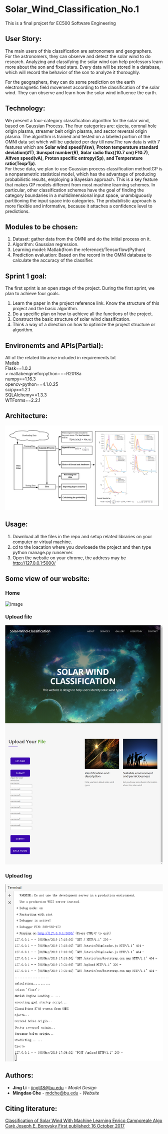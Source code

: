 # Solar_Wind_Classification_No.1
This is a final projcet for EC500 Software Engineering

## User Story:
The main users of this classification are astronomers and geographers.<br>
For the astronomers, they can observe and detect the solar wind to do research. Analyzing and classifying the solar wind can help professors learn more about the son and fixed stars. Every data will be stored in a database, which will record the behavior of the son to analyze it thoroughly.<br>

For the geographers, they can do some prediction on the earth electromagnetic field movement according to the classification of the solar wind. They can observe and learn how the solar wind influence the earth.<br>


## Technology:
We present a four-category classification algorithm for the solar wind, based on Gaussian Process. The four categories are: ejecta, coronal hole origin plasma, streamer belt origin plasma, and sector reversal origin plasma. The algorithm is trained and tested on a labeled portion of the OMNI data set which will be updated per day till now.The raw data is with 7 features which are **Solar wind speed(Vsw)**,
**Proton temperature standard deviation(𝜎T)**, **Sunspot number(R)**, **Solar radio flux((10.7 cm) F10.7)**, **Alfven speed(vA)**, **Proton specific entropy(Sp)**, **and Temperature ratio(Texp∕Tp)**.<br>
For these data, we plan to use Guassian process classification method.GP is a nonparametric statistical model, which has the advantage of producing probabilistic results, employing a Bayesian approach. This is a key feature that makes GP models different from most machine learning schemes. In particular, other classification schemes have the goal of finding the category boundaries in a multidimensional input space, unambiguously partitioning the input space into categories. The probabilistic approach is more flexible and informative, because it attaches a confidence level to predictions.<br>

## Modules to be chosen:
1.	Dataset: gather data from the OMNI and do the initial process on it.<br>
2.	Algorithm: Gaussian regression.<br>
3.	Learning model: Matlab(from the reference)/Tensorflow(Python)<br>
4.	Prediction evaluation: Based on the record in the OMNI database to calculate the accuracy of the classifier.<br>

## Sprint 1 goal:
The first sprint is an open stage of the project. During the first sprint, we plan to achieve four goals.<br>
1.	Learn the paper in the project reference link. Know the structure of this project and the basic algorithm.<br>
2.	Do a specific plan on how to achieve all the functions of the project.<br>
3.	Construct the basic structure of solar wind classification.<br>
4.	Think a way of a direction on how to optimize the project structure or algorithm.<br>

## Environemts and APIs(Partial):
All of the related librarise included in requirements.txt<br>
Matlab<br>
Flask==1.0.2<br>>
matlabengineforpython===R2018a<br>
numpy==1.16.3<br>
opencv-python==4.1.0.25<br>
scipy==1.2.1<br>
SQLAlchemy==1.3.3<br>
WTForms==2.2.1<br>


## Architecture:
![image](https://github.com/ec500-software-engineering/project-05-solar_wind_classification/blob/master/images/Blank%20Diagram.png) 

## Usage:
1) Download all the files in the repo and setup related libraries on your computer or virtual machine. <br>
2) cd to the loacation where you dowloaede the project and then type python manage.py runserver. <br>
3) Open the website on your chrome, the address may be http://127.0.0.1:5000/ <br>

## Some view of our website:
### Home
![image](https://github.com/ec500-software-engineering/project-05-solar_wind_classification/blob/master/web/images_readme/127.0.0.1_5000_.png)

### Upload file
![image](https://github.com/ec500-software-engineering/project-05-solar_wind_classification/blob/master/web/images_readme/127.0.0.1_5000_upload.png)

### Upload log
![image](https://github.com/ec500-software-engineering/project-05-solar_wind_classification/blob/master/web/images_readme/log.PNG)


## Authors:

* **Jing Li** - jingli18@bu.edu - *Model Design*
* **Mingdao Che** - mdche@bu.edu - *Website*

## Citing literature:
[Classification of Solar Wind With Machine Learning Enrico Camporeale  Algo Carè  Joseph E. Borovsky First published: 16 October 2017](https://agupubs.onlinelibrary.wiley.com/doi/abs/10.1002/2017JA024383)
